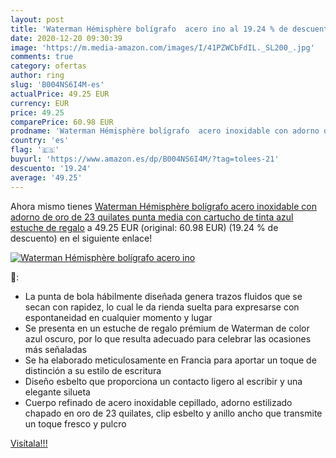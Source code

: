 ```yaml
---
layout: post
title: 'Waterman Hémisphère bolígrafo  acero ino al 19.24 % de descuento'
date: 2020-12-20 09:30:39
image: 'https://m.media-amazon.com/images/I/41PZWCbFdIL._SL200_.jpg'
comments: true
category: ofertas
author: ring
slug: 'B004NS6I4M-es'
actualPrice: 49.25 EUR
currency: EUR
price: 49.25
comparePrice: 60.98 EUR
prodname: 'Waterman Hémisphère bolígrafo  acero inoxidable con adorno de oro de 23 quilates  punta media con cartucho de tinta azul  estuche de regalo'
country: 'es'
flag: '🇪🇸'
buyurl: 'https://www.amazon.es/dp/B004NS6I4M/?tag=tolees-21'
descuento: '19.24'
average: '49.25'
---
```


Ahora mismo tienes [Waterman Hémisphère bolígrafo  acero inoxidable con adorno de oro de 23 quilates  punta media con cartucho de tinta azul  estuche de regalo](https://www.amazon.es/dp/B004NS6I4M/?tag=tolees-21) a 49.25 EUR (original: 60.98 EUR) (19.24 %  de descuento) en el siguiente enlace!

[![Waterman Hémisphère bolígrafo  acero ino](https://m.media-amazon.com/images/I/41PZWCbFdIL._SL200_.jpg)](https://www.amazon.es/dp/B004NS6I4M/?tag=tolees-21)

🔎:

- La punta de bola hábilmente diseñada genera trazos fluidos que se secan con rapidez, lo cual le da rienda suelta para expresarse con espontaneidad en cualquier momento y lugar
- Se presenta en un estuche de regalo prémium de Waterman de color azul oscuro, por lo que resulta adecuado para celebrar las ocasiones más señaladas
- Se ha elaborado meticulosamente en Francia para aportar un toque de distinción a su estilo de escritura
- Diseño esbelto que proporciona un contacto ligero al escribir y una elegante silueta
- Cuerpo refinado de acero inoxidable cepillado, adorno estilizado chapado en oro de 23 quilates, clip esbelto y anillo ancho que transmite un toque fresco y pulcro

[Visítala!!!](https://www.amazon.es/dp/B004NS6I4M/?tag=tolees-21)

